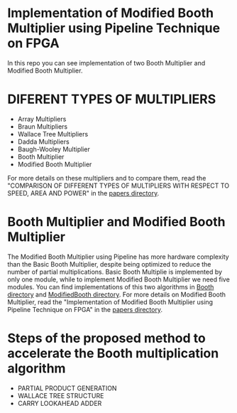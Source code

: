 # Implementation of Modified Booth Multiplier using Pipeline Technique on FPGA

In this repo you can see implementation of two Booth Multiplier and Modified Booth Multiplier.


# DIFERENT TYPES OF MULTIPLIERS

- Array Multipliers
- Braun Multipliers
- Wallace Tree Multipliers
- Dadda Multipliers
- Baugh-Wooley Multiplier
- Booth Multiplier
- Modified Booth Multiplier

For more details on these multipliers and to compare them, read the "COMPARISON OF DIFFERENT TYPES OF MULTIPLIERS WITH RESPECT TO SPEED, AREA AND POWER" in the [papers directory](./papers).


# Booth Multiplier and Modified Booth Multiplier

The Modified Booth Multiplier using Pipeline has more hardware complexity than the Basic Booth Multiplier, despite being optimized to reduce the number of partial multiplications. Basic Booth Multiplie is implemented by only one module, while to implement Modified Booth Multiplier we need five modules. You can find implementations of this two algorithms in [Booth directory](./Booth) and [ModifiedBooth directory](./ModifiedBooth). For more details on Modified Booth Multiplier, read the "Implementation of Modified Booth Multiplier using Pipeline Technique on FPGA" in the [papers directory](./papers).

# Steps of the proposed method to accelerate the Booth multiplication algorithm

- PARTIAL PRODUCT GENERATION
- WALLACE TREE STRUCTURE
- CARRY LOOKAHEAD ADDER
